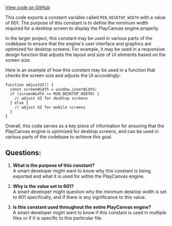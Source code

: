 [View code on GitHub](https://github.com/playcanvas/engine/examples/src/app/constants.ts)

This code exports a constant variable called `MIN_DESKTOP_WIDTH` with a value of 601. The purpose of this constant is to define the minimum width required for a desktop screen to display the PlayCanvas engine properly. 

In the larger project, this constant may be used in various parts of the codebase to ensure that the engine's user interface and graphics are optimized for desktop screens. For example, it may be used in a responsive design function that adjusts the layout and size of UI elements based on the screen size. 

Here is an example of how this constant may be used in a function that checks the screen size and adjusts the UI accordingly:

```
function adjustUI() {
  const screenWidth = window.innerWidth;
  if (screenWidth >= MIN_DESKTOP_WIDTH) {
    // adjust UI for desktop screens
  } else {
    // adjust UI for mobile screens
  }
}
```

Overall, this code serves as a key piece of information for ensuring that the PlayCanvas engine is optimized for desktop screens, and can be used in various parts of the codebase to achieve this goal.
## Questions: 
 1. **What is the purpose of this constant?**\
A smart developer might want to know why this constant is being exported and what it is used for within the PlayCanvas engine. 

2. **Why is the value set to 601?**\
A smart developer might question why the minimum desktop width is set to 601 specifically, and if there is any significance to this value.

3. **Is this constant used throughout the entire PlayCanvas engine?**\
A smart developer might want to know if this constant is used in multiple files or if it is specific to this particular file.